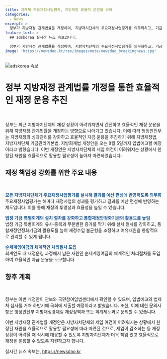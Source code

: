 ```yaml
---
title: 지자체 주요재정사업평가, 지방재정 효율적 운영을 위해
categories:
  - News
excerpt: >
  정부가 지방재정 관계법률을 개정하여, 지방자치단체의 주요재정사업평가를 의무화하고, 기금과 특별회계의 관리를 강화하는 방안을 추진한다. 이는 지방자치단체의 세입 여건이 어려워지는 상황에서 제한된 재원을 효율적으로 활용하기 위함이며, 주요재정사업평가의 실시 의무화와 통합재정안정화기금 등의 활용도 강화가 주요 내용이다. 또한, 지방자치단체의 세입 여건이 어려워진 상황에서 효율적인 재정 운용을 지원하기 위해 개정안이 마련되었으며, 하반기에 국회에 제출될 예정이다. (출처: 정책브리핑 www.korea.kr)
feature_text: >
  ## adskorea 실시간 뉴스 속보입니다.

  정부가 지방재정 관계법률을 개정하여, 지방자치단체의 주요재정사업평가를 의무화하고, 기금과 특별회계의 관리를 강화하는 방안을 추진한다. 이는 지방자치단체의 세입 여건이 어려워지는 상황에서 제한된 재원을 효율적으로 활용하기 위함이며, 주요재정사업평가의 실시 의무화와 통합재정안정화기금 등의 활용도 강화가 주요 내용이다. 또한, 지방자치단체의 세입 여건이 어려워진 상황에서 효율적인 재정 운용을 지원하기 위해 개정안이 마련되었으며, 하반기에 국회에 제출될 예정이다. (출처: 정책브리핑 www.korea.kr)
image: 'https://newsdao.kr/res/images/meta/newsdao_breakingnews.jpg'
---
```


<p><img src="https://newsdao.kr/res/images/meta/newsdao_breakingnews.jpg" alt="adskorea 속보" /></p>

<h1>정부 지방재정 관계법률 개정을 통한 효율적인 재정 운용 추진</h1>

<p data-ke-size="size16">&nbsp;</p>

<p>정부는 최근 지방자치단체의 재정 상황이 어려워지면서 건전하고 효율적인 재정 운용을 위해 지방재정 관계법률을 개정하는 방향으로 나아가고 있습니다. 이에 따라 행정안전부는 지방재정의 성과관리를 강화하고 효율적인 자금 운용을 추진하기 위해 지방재정법, 지방자치단체 기금관리기본법, 지방회계법 개정안을 오는 8월 5일까지 입법예고할 예정이라고 밝혔습니다. 이번 개정안은 지방자치단체의 세입 여건이 어려워지는 상황에서 한정된 재원을 효율적으로 활용할 필요성이 높아져 마련되었습니다.</p>

<h2 data-ke-size="size26">재정 책임성 강화를 위한 주요 내용</h2>

<p data-ke-size="size16">&nbsp;</p>

<p><b><span style="color: #1a5490;">모든 지방자치단체가 주요재정사업평가를 실시해 결과를 예산 편성에 반영하도록 의무화</span></b><br>
주요재정사업평가는 해마다 재정사업의 성과를 평가하고 결과를 예산 편성에 반영하는 제도입니다. 이를 통해 재정의 투명성과 효율성을 높일 수 있습니다.</p>

<p><b><span style="color: #1a5490;">법정 기금·특별회계의 설치 절차를 강화하고 통합재정안정화기금의 활용도를 높임</span></b><br>
법정 기금·특별회계의 유사·중복과 무분별한 증가를 막기 위해 설치 절차를 강화하고, 통합재정안정화기금의 활용도를 높여 재정수입 불균형을 조정하고 여유재원을 통합적으로 관리할 수 있게 됩니다.</p>

<p><b><span style="color: #1a5490;">순세계잉여금의 체계적인 처리절차 도입</span></b><br>
회계연도 내 재정운영 과정에서 남은 재원인 순세계잉여금의 체계적인 처리절차를 도입하여 효율적인 자금 운용을 도모합니다.</p>

<h2 data-ke-size="size26">향후 계획</h2>

<p data-ke-size="size16">&nbsp;</p>

<p>정부는 이번 개정안이 관보와 국민참여입법센터에서 확인할 수 있으며, 입법예고와 법제처 심사를 거쳐 하반기에 국회에 제출할 예정이라고 밝혔습니다. 또한, 이에 대한 문의사항은 행정안전부 지방재정경제실 재정정책과 또는 회계제도과로 문의할 수 있습니다.</p>

<p>이번 지방재정 관계법률 개정안은 지방자치단체의 세입 여건이 어려워지는 상황에서 한정된 재원을 효율적으로 활용할 필요성에 따라 마련된 것으로, 세입이 감소하는 등 재정상황이 어려울 때 적시에 대응할 수 있도록 지방자치단체가 더욱 책임 있고 효율적으로 재정을 운용할 수 있도록 지원하고자 합니다.</p>
실시간 뉴스 속보는, <a href="https://newsdao.kr" rel="dofollow">https://newsdao.kr</a>


